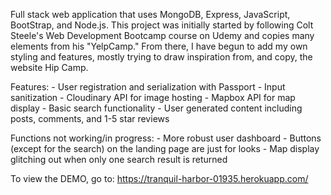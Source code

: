 Full stack web application that uses MongoDB, Express, JavaScript, BootStrap, and Node.js.
This project was initially started by following Colt Steele's Web Development Bootcamp course on Udemy and copies many elements from his "YelpCamp." From there, I have begun to add my own styling and features, mostly trying to draw inspiration from, and copy, the website Hip Camp.

Features: - User registration and serialization with Passport - Input sanitization - Cloudinary API for image hosting - Mapbox API for map display - Basic search functionality - User generated content including posts, comments, and 1-5 star reviews

Functions not working/in progress: - More robust user dashboard - Buttons (except for the search) on the landing page are just for looks - Map display glitching out when only one search result is returned

To view the DEMO, go to: https://tranquil-harbor-01935.herokuapp.com/
